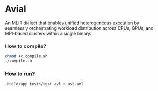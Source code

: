 # Avial
An MLIR dialect that enables unified heterogeneous
execution by seamlessly orchestrating workload distribution across
CPUs, GPUs, and MPI-based clusters within a single binary.

### How to compile?
```bash
chmod +x compile.sh
./compile.sh
```

### How to run?

```bash
.build/app tests/test.avl > ast.avl
```
